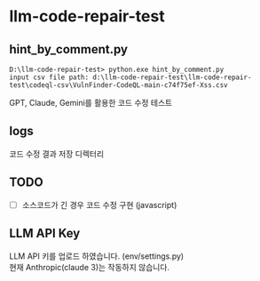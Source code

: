 # llm-code-repair-test

## hint_by_comment.py  
```  
D:\llm-code-repair-test> python.exe hint_by_comment.py
input csv file path: d:\llm-code-repair-test\llm-code-repair-test\codeql-csv\VulnFinder-CodeQL-main-c74f75ef-Xss.csv
```  
GPT, Claude, Gemini를 활용한 코드 수정 테스트  
  
  
  
## logs
코드 수정 결과 저장 디렉터리
  
  
  
## TODO
- [ ] 소스코드가 긴 경우 코드 수정 구현 (javascript)
  
  
  
## LLM API Key  
LLM API 키를 업로드 하였습니다. (env/settings.py)    
현재 Anthropic(claude 3)는 작동하지 않습니다.  